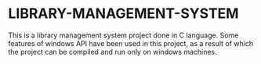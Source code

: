 # LIBRARY-MANAGEMENT-SYSTEM
This is a library management system project done in C language.
Some features of windows API have been used in this project, as a result of which the project can be compiled and run only on windows machines.

